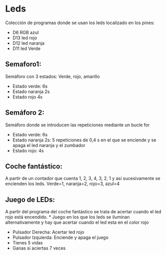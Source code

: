 # Leds

Colección de programas donde se usan los leds localizado en los pines:

- D6 RGB azul
- D13 led rojo
- D12 led naranja
- D11 led Verde
 
## Semaforo1:
Semáforo con 3 estados: Verde, rojo, amarillo
- Estado verde: 6s
- Estado naranja 2s
- Estado rojo 4s

## Semáforo 2:
Semáforo donde se introducen las repeticiones mediante un bucle for
- Estado verde: 6s
- Estado naranja 2s: 5 repeticiones de 0,4 s en el que se enciende y se apaga el led naranja y el zumbador
- Estado rojo: 4s

## Coche fantástico:
A partir de un contador que cuenta 1, 2, 3, 4, 3, 2, 1 y así sucesivamente se encienden los leds.
Verde=1, naranja=2, rojo=3, azul=4

## Juego de LEDs:
A partir del programa del coche fantástico se trata de acertar cuando el led rojo está encendido.  * Juego en los que los leds se iluminan alternativamente y hay que acertar cuando el led esta en el color rojo
- Pulsador Derecha: Acertar led rojo
- Pulsador Izquierda: Enciende y apaga el juego
- Tienes 5 vidas
- Ganas si aciertas 7 veces
